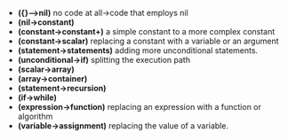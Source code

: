 * __({}–>nil)__ no code at all->code that employs nil
* __(nil->constant)__
* __(constant->constant+)__ a simple constant to a more complex constant
* __(constant->scalar)__ replacing a constant with a variable or an argument
* __(statement->statements)__ adding more unconditional statements.
* __(unconditional->if)__ splitting the execution path
* __(scalar->array)__
* __(array->container)__
* __(statement->recursion)__
* __(if->while)__
* __(expression->function)__ replacing an expression with a function or algorithm
* __(variable->assignment)__ replacing the value of a variable.